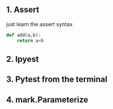 ## 1. Assert
just learn the assert syntax
```python
def add(a,b):
    return a+b
```

## 2. Ipyest

## 3. Pytest from the terminal

## 4. mark.Parameterize
